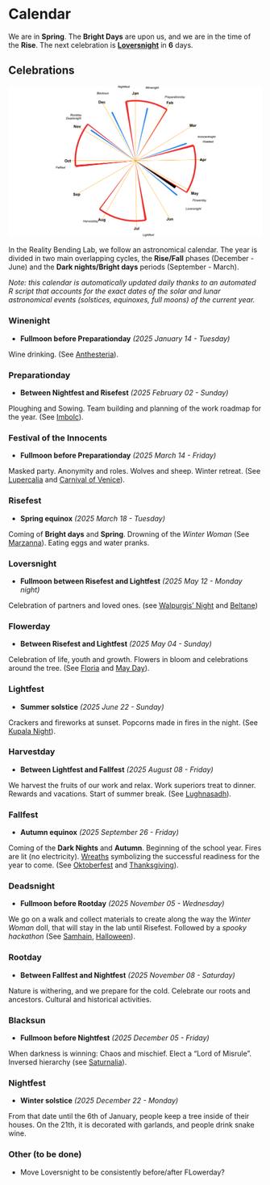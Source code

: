 
# Calendar

We are in **Spring**. The **Bright Days** are upon us, and we are in the
time of the **Rise**. The next celebration is
[**Loversnight**](https://github.com/RealityBending/Calendar#Loversnight)
in **6** days.

## Celebrations

![](calendar_plot-1.png)<!-- -->

In the Reality Bending Lab, we follow an astronomical calendar. The year
is divided in two main overlapping cycles, the **Rise/Fall** phases
(December - June) and the **Dark nights/Bright days** periods
(September - March).

*Note: this calendar is automatically updated daily thanks to an
automated R script that accounts for the exact dates of the solar and
lunar astronomical events (solstices, equinoxes, full moons) of the
current year.*

### Winenight

- **Fullmoon before Preparationday** *(2025 January 14 - Tuesday)*

Wine drinking. (See
[Anthesteria](https://en.wikipedia.org/wiki/Anthesteria)).

### Preparationday

- **Between Nightfest and Risefest** *(2025 February 02 - Sunday)*

Ploughing and Sowing. Team building and planning of the work roadmap for
the year. (See [Imbolc](https://en.wikipedia.org/wiki/Imbolc)).

### Festival of the Innocents

- **Fullmoon before Preparationday** *(2025 March 14 - Friday)*

Masked party. Anonymity and roles. Wolves and sheep. Winter retreat.
(See [Lupercalia](https://en.wikipedia.org/wiki/Lupercalia) and
[Carnival of Venice](https://en.wikipedia.org/wiki/Carnival_of_Venice)).

### Risefest

- **Spring equinox** *(2025 March 18 - Tuesday)*

Coming of **Bright days** and **Spring**. Drowning of the *Winter Woman*
(See
[Marzanna](https://wpna.fm/polish-traditions-the-drowning-of-marzanna/)).
Eating eggs and water pranks.

### Loversnight

- **Fullmoon between Risefest and Lightfest** *(2025 May 12 - Monday
  night)*

Celebration of partners and loved ones. (see [Walpurgis’
Night](https://en.wikipedia.org/wiki/Walpurgis_Night) and
[Beltane](https://en.wikipedia.org/wiki/Beltane))

### Flowerday

- **Between Risefest and Lightfest** *(2025 May 04 - Sunday)*

Celebration of life, youth and growth. Flowers in bloom and celebrations
around the tree. (See [Floria](https://en.wikipedia.org/wiki/Floralia)
and [May Day](https://en.wikipedia.org/wiki/May_Day)).

### Lightfest

- **Summer solstice** *(2025 June 22 - Sunday)*

Crackers and fireworks at sunset. Popcorns made in fires in the night.
(See [Kupala Night](https://en.wikipedia.org/wiki/Kupala_Night)).

### Harvestday

- **Between Lightfest and Fallfest** *(2025 August 08 - Friday)*

We harvest the fruits of our work and relax. Work superiors treat to
dinner. Rewards and vacations. Start of summer break. (See
[Lughnasadh](https://en.wikipedia.org/wiki/Lughnasadh)).

### Fallfest

- **Autumn equinox** *(2025 September 26 - Friday)*

Coming of the **Dark Nights** and **Autumn**. Beginning of the school
year. Fires are lit (no electricity).
[Wreaths](https://en.wikipedia.org/wiki/Do%C5%BCynki) symbolizing the
successful readiness for the year to come. (See
[Oktoberfest](https://en.wikipedia.org/wiki/Oktoberfest) and
[Thanksgiving](https://en.wikipedia.org/wiki/Thanksgiving)).

### Deadsnight

- **Fullmoon before Rootday** *(2025 November 05 - Wednesday)*

We go on a walk and collect materials to create along the way the
*Winter Woman* doll, that will stay in the lab until Risefest. Followed
by a *spooky hackathon* (See
[Samhain](https://en.wikipedia.org/wiki/Samhain),
[Halloween](https://en.wikipedia.org/wiki/Halloween)).

### Rootday

- **Between Fallfest and Nightfest** *(2025 November 08 - Saturday)*

Nature is withering, and we prepare for the cold. Celebrate our roots
and ancestors. Cultural and historical activities.

### Blacksun

- **Fullmoon before Nightfest** *(2025 December 05 - Friday)*

When darkness is winning: Chaos and mischief. Elect a “Lord of Misrule”.
Inversed hierarchy (see
[Saturnalia](https://en.wikipedia.org/wiki/Saturnalia)).

### Nightfest

- **Winter solstice** *(2025 December 22 - Monday)*

From that date until the 6th of January, people keep a tree inside of
their houses. On the 21th, it is decorated with garlands, and people
drink snake wine.

### Other (to be done)

- Move Loversnight to be consistently before/after FLowerday?
